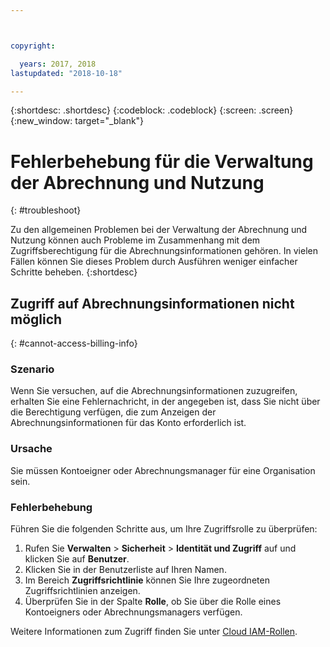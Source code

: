 ```yaml
---



copyright:

  years: 2017, 2018
lastupdated: "2018-10-18"

---
```


{:shortdesc: .shortdesc}
{:codeblock: .codeblock}
{:screen: .screen}
{:new_window: target="_blank"}

# Fehlerbehebung für die Verwaltung der Abrechnung und Nutzung
{: #troubleshoot}

Zu den allgemeinen Problemen bei der Verwaltung der Abrechnung und Nutzung können auch Probleme im Zusammenhang mit dem Zugriffsberechtigung für die Abrechnungsinformationen gehören. In vielen Fällen können Sie dieses Problem durch Ausführen weniger einfacher Schritte beheben.
{:shortdesc}

## Zugriff auf Abrechnungsinformationen nicht möglich
{: #cannot-access-billing-info}

### Szenario

Wenn Sie versuchen, auf die Abrechnungsinformationen zuzugreifen, erhalten Sie eine Fehlernachricht, in der angegeben ist, dass Sie nicht über die Berechtigung verfügen, die zum Anzeigen der Abrechnungsinformationen für das Konto erforderlich ist.

### Ursache

Sie müssen Kontoeigner oder Abrechnungsmanager für eine Organisation sein. 

### Fehlerbehebung

Führen Sie die folgenden Schritte aus, um Ihre Zugriffsrolle zu überprüfen: 

1. Rufen Sie **Verwalten** > **Sicherheit** > **Identität und Zugriff** auf und klicken Sie auf **Benutzer**.
2. Klicken Sie in der Benutzerliste auf Ihren Namen.
3. Im Bereich **Zugriffsrichtlinie** können Sie Ihre zugeordneten Zugriffsrichtlinien anzeigen. 
4. Überprüfen Sie in der Spalte **Rolle**, ob Sie über die Rolle eines Kontoeigners oder Abrechnungsmanagers verfügen.  

Weitere Informationen zum Zugriff finden Sie unter [Cloud IAM-Rollen](/docs/iam/users_roles.html#iamusermanrol).
